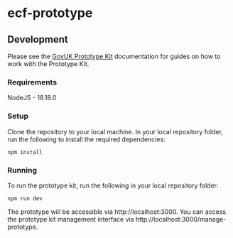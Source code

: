 # ecf-prototype

## Development

Please see the [GovUK Prototype Kit](https://prototype-kit.service.gov.uk/docs/) documentation for guides on how to work with the Prototype Kit.

### Requirements

NodeJS - 18.18.0

### Setup

Clone the repository to your local machine.
In your local repository folder, run the following to install the required dependencies:

```shell
npm install
```

### Running

To run the prototype kit, run the following in your local repository folder:

```shell
npm run dev
```

The prototype will be accessible via http://localhost:3000.
You can access the prototype kit management interface via http://localhost:3000/manage-prototype.

